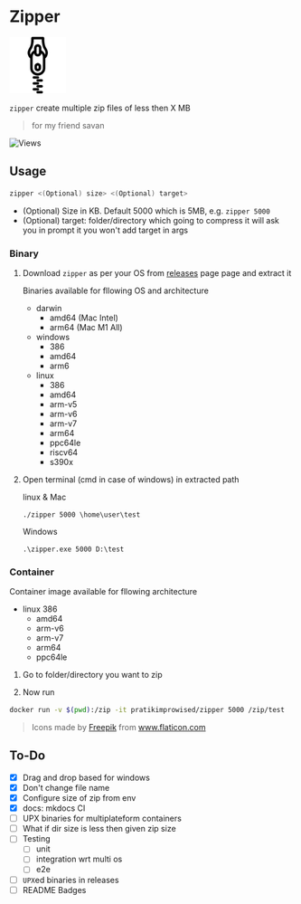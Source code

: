 # Zipper

<img src="docs/zipper.png" alt="zipper logo" width="100" height="100"/>

`zipper` create multiple zip files of less then X MB

> for my friend savan

![Views](https://dynamic-badges.maxalpha.repl.co/views?id=pratikbalar.zipper&style=for-the-badge&color=black)

## Usage

```bash
zipper <(Optional) size> <(Optional) target>
```

- (Optional) Size in KB. Default 5000 which is 5MB, e.g. `zipper 5000`
- (Optional) target: folder/directory which going to compress it will ask you in
prompt it you won't add target in args

### Binary

1. Download `zipper` as per your OS from [releases](https://github.com/pratikbalar/zipper/releases) page
page and extract it

    Binaries available for fllowing OS and architecture

    - darwin
        - amd64 (Mac Intel)
        - arm64 (Mac M1 All)
    - windows
        - 386
        - amd64
        - arm6
    - linux
        - 386
        - amd64
        - arm-v5
        - arm-v6
        - arm-v7
        - arm64
        - ppc64le
        - riscv64
        - s390x

2. Open terminal (cmd in case of windows) in extracted path

    linux & Mac

    ```
    ./zipper 5000 \home\user\test
    ```

    Windows

    ```
    .\zipper.exe 5000 D:\test
    ```

### Container

Container image available for fllowing architecture

- linux 386
	- amd64
	- arm-v6
	- arm-v7
	- arm64
	- ppc64le


1. Go to folder/directory you want to zip

2. Now run

```bash
docker run -v $(pwd):/zip -it pratikimprowised/zipper 5000 /zip/test
```

> <div>Icons made by <a href="https://www.freepik.com" title="Freepik">Freepik</a> from <a href="https://www.flaticon.com/" title="Flaticon">www.flaticon.com</a></div>

## To-Do

- [x] Drag and drop based for windows
- [x] Don't change file name
- [x] Configure size of zip from env
- [x] docs: mkdocs CI
- [ ] UPX binaries for multiplateform containers
- [ ] What if dir size is less then given zip size
- [ ] Testing
  - [ ] unit
  - [ ] integration wrt multi os
  - [ ] e2e
- [ ] `UPX`ed binaries in releases
- [ ] README Badges
